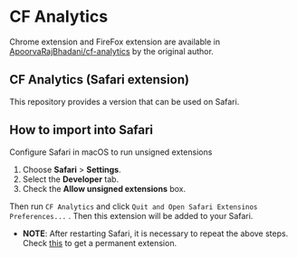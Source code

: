 # CF Analytics

Chrome extension and FireFox extension are available in [ApoorvaRajBhadani/cf-analytics](https://github.com/ApoorvaRajBhadani/cf-analytics) by the original author.

## CF Analytics (Safari extension)

This repository provides a version that can be used on Safari.

## How to import into Safari

Configure Safari in macOS to run unsigned extensions

1.   Choose **Safari** > **Settings**.
2.   Select the **Developer** tab. 
3.   Check the **Allow unsigned extensions** box.

Then run `CF Analytics` and click `Quit and Open Safari Extensinos Preferences...` . Then this extension will be added to your Safari.

*   **NOTE**: After restarting Safari, it is necessary to repeat the above steps. Check [this](https://stackoverflow.com/questions/62748163/how-can-i-sign-a-safari-extension-for-just-one-computer) to get a permanent extension.
